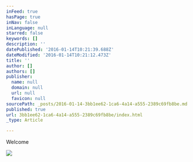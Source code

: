 ```yaml
---
inFeed: true
hasPage: true
inNav: false
inLanguage: null
starred: false
keywords: []
description: ''
datePublished: '2016-01-14T10:21:39.688Z'
dateModified: '2016-01-14T10:21:12.473Z'
title: ''
author: []
authors: []
publisher:
  name: null
  domain: null
  url: null
  favicon: null
sourcePath: _posts/2016-01-14-3bb1ee62-1ca6-4a14-a555-2389c69fb8be.md
published: true
url: 3bb1ee62-1ca6-4a14-a555-2389c69fb8be/index.html
_type: Article

---
```

Welcome

![](https://the-grid-user-content.s3-us-west-2.amazonaws.com/faef4e59-bee3-44f3-bd93-cf301320f592.jpg)